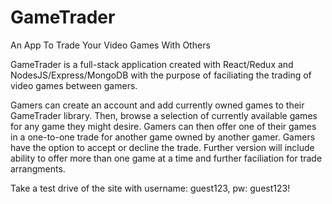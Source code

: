 # GameTrader
An App To Trade Your Video Games With Others

GameTrader is a full-stack application created with React/Redux and NodesJS/Express/MongoDB with the purpose of faciliating the trading of video games between gamers.

Gamers can create an account and add currently owned games to their GameTrader library. Then, browse a selection of currently available games for any game they might desire. Gamers can then offer one of their games in a one-to-one trade for another game owned by another gamer. Gamers have the option to accept or decline the trade. Further version will include ability to offer more than one game at a time and further faciliation for trade arrangments.

Take a test drive of the site with username: guest123, pw: guest123!
